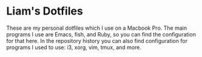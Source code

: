 # Liam's Dotfiles

These are my personal dotfiles which I use on a Macbook Pro. The main programs I
use are Emacs, fish, and Ruby, so you can find the configuration for that here.
In the repository history you can also find configuration for programs I used to
use: i3, xorg, vim, tmux, and more.
